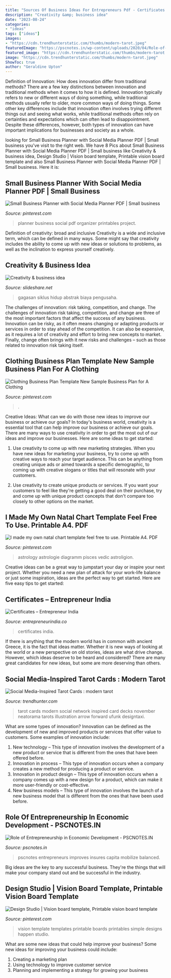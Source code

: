 ```yaml
---
title: "Sources Of Business Ideas For Entrepreneurs Pdf - Certificates – Entrepreneur India"
description: "Creativity &amp; business idea"
date: "2023-08-24"
categories:
- "ideas"
tags: ["ideas"]
images:
- "https://cdn.trendhunterstatic.com/thumbs/modern-tarot.jpeg"
featuredImage: "https://pscnotes.in/wp-content/uploads/2020/04/Role-of-Entrepreneurs.png"
featured_image: "https://cdn.trendhunterstatic.com/thumbs/modern-tarot.jpeg"
image: "https://cdn.trendhunterstatic.com/thumbs/modern-tarot.jpeg"
ShowToc: true
author: "Geraldine Upton"
---
```



Definition of Innovation: How does innovation differ from traditional methods?
There are a few key distinctions between innovation and traditional methods when it comes to how it is defined. Innovation typically refers to new or different ways of doing something, while traditional methods usually refer to older, more common ways of doing things. Some other key differences include that innovation often involves trying different things out and seeing what works, while traditional methods often rely on certainties and expectations which can often lead to disappointment. Despite these differences, however, both types of innovation can have important implications for businesses and society as a whole.

	

		
looking for Small Business Planner with Social Media Planner PDF | Small business you've visit to the right web. We have 8 Pics about Small Business Planner with Social Media Planner PDF | Small business like Creativity &amp; business idea, Design Studio | Vision board template, Printable vision board template and also Small Business Planner with Social Media Planner PDF | Small business. Here it is:
		
    
## Small Business Planner With Social Media Planner PDF | Small Business

<img loading=lazy src="https://i.pinimg.com/originals/b3/ea/ea/b3eaea58c7adc48b12f876310a7474a1.jpg" onerror="this.onerror=null;this.src='https://tse2.mm.bing.net/th?id=OIP.h2d9IKw8rI8d0wLRidLrNgHaLG&amp;pid=15.1';" alt="Small Business Planner with Social Media Planner PDF | Small business">

_Source: pinterest.com_

>planner business social pdf organizer printables project. 

	

Definition of creativity: broad and inclusive
Creativity is a wide and inclusive term, which can be defined in many ways. Some might say that creativity includes the ability to come up with new ideas or solutions to problems, as well as the inclination to express yourself creatively.

    
## Creativity &amp; Business Idea

<img loading=lazy src="https://image.slidesharecdn.com/creativitybusinessidea-110205140940-phpapp01/95/creativity-business-idea-6-728.jpg?cb=1296915973" onerror="this.onerror=null;this.src='https://tse3.mm.bing.net/th?id=OIP.ho5xDRPebN0MBKe3dObrgwHaFj&amp;pid=15.1';" alt="Creativity &amp; business idea">

_Source: slideshare.net_

>gagasan siklus hidup abstrak biaya pengusaha. 

	

The challenges of innovation: risk taking, competition, and change.
The challenges of innovation risk taking, competition, and change are three of the most important factors that affect the success of any business. Innovation can be risky, as it often means changing or adapting products or services in order to stay ahead of the competition. It can also be expensive, as it requires a lot of creativity and effort to bring new concepts to market. Finally, change often brings with it new risks and challenges – such as those related to innovation risk taking itself.

    
## Clothing Business Plan Template New Sample Business Plan For A Clothing

<img loading=lazy src="https://i.pinimg.com/736x/18/9b/d0/189bd091294aa9f46effce1aac0712a3.jpg" onerror="this.onerror=null;this.src='https://tse4.mm.bing.net/th?id=OIP._IPz7vdr4XxNWeUu1_Y0twHaJA&amp;pid=15.1';" alt="Clothing Business Plan Template New Sample Business Plan for A Clothing">

_Source: pinterest.com_

>. 

	

Creative Ideas: What can we do with those new ideas to improve our business or achieve our goals?
In today's business world, creativity is a essential tool that can help improve our business or achieve our goals. There are many ways to use creativity in order to get the most out of our ideas and improve our businesses. Here are some ideas to get started: 
1. Use creativity to come up with new marketing strategies. When you have new ideas for marketing your business, try to come up with creative ways to reach your target audience. This can be anything from creating unique ads or aimed towards a specific demographic, to coming up with creative slogans or titles that will resonate with your customers. 

2. Use creativity to create unique products or services. If you want your customers to feel like they're getting a good deal on their purchase, try and come up with unique product concepts that don't compare too closely to other options on the market.

    
## I Made My Own Natal Chart Template Feel Free To Use. Printable A4. PDF

<img loading=lazy src="https://i.pinimg.com/736x/32/9d/08/329d08a59a2567eb8879da82e5ee591d.jpg" onerror="this.onerror=null;this.src='https://tse1.mm.bing.net/th?id=OIP.8PvooKmX60wWYOCjkWrOhQHaKe&amp;pid=15.1';" alt="I made my own natal chart template feel free to use. Printable A4. PDF">

_Source: pinterest.com_

>astrology astrologie diagramm pisces vedic astroligion. 

	

Creative ideas can be a great way to jumpstart your day or inspire your next project. Whether you need a new plan of attack for your work-life balance or just some inspiration, ideas are the perfect way to get started. Here are five easy tips to get started: 

    
## Certificates – Entrepreneur India

<img loading=lazy src="https://www.entrepreneurindia.co/DeveloperImage/certificates/Certificates-570035-.jpg" onerror="this.onerror=null;this.src='https://tse1.mm.bing.net/th?id=OIP.wwgfpOw3cEBimMhrK4tc5wHaKq&amp;pid=15.1';" alt="Certificates – Entrepreneur India">

_Source: entrepreneurindia.co_

>certificates india. 

	

If there is anything that the modern world has in common with ancient Greece, it is the fact that ideas matter. Whether it is new ways of looking at the world or a new perspective on old stories, ideas are what drive change. However, which ideas deserve to be heard and considered? There are many great candidates for new ideas, but some are more deserving than others.

    
## Social Media-Inspired Tarot Cards : Modern Tarot

<img loading=lazy src="https://cdn.trendhunterstatic.com/thumbs/modern-tarot.jpeg" onerror="this.onerror=null;this.src='https://tse3.mm.bing.net/th?id=OIP.p_CCJyGeiWaDF6kdXTjH_QHaKX&amp;pid=15.1';" alt="Social Media-Inspired Tarot Cards : modern tarot">

_Source: trendhunter.com_

>tarot cards modern social network inspired card decks november neatorama tarots illustration arrow forward ufunk designtaxi. 

	

What are some types of innovation?
Innovation can be defined as the development of new and improved products or services that offer value to customers. Some examples of innovation include: 
1. New technology – This type of innovation involves the development of a new product or service that is different from the ones that have been offered before.
2. Innovation in process – This type of innovation occurs when a company creates a new method for producing a product or service.
3. Innovation in product design – This type of innovation occurs when a company comes up with a new design for a product, which can make it more user-friendly or cost-effective.
4. New business models – This type of innovation involves the launch of a new business model that is different from the ones that have been used before.

    
## Role Of Entrepreneurship In Economic Development - PSCNOTES.IN

<img loading=lazy src="https://pscnotes.in/wp-content/uploads/2020/04/Role-of-Entrepreneurs.png" onerror="this.onerror=null;this.src='https://tse4.mm.bing.net/th?id=OIP.7LL0wd8QE-lYRxM0dAwbuwHaEA&amp;pid=15.1';" alt="Role of Entrepreneurship in Economic Development - PSCNOTES.IN">

_Source: pscnotes.in_

>pscnotes entrepreneurs improves insures capita mobilize balanced. 

	

Big ideas are the key to any successful business. They're the things that will make your company stand out and be successful in the industry.

    
## Design Studio | Vision Board Template, Printable Vision Board Template

<img loading=lazy src="https://i.pinimg.com/736x/c6/df/1e/c6df1e01e3e9b44317dcbaea04783eb8--vision-board-template-life-coaching.jpg" onerror="this.onerror=null;this.src='https://tse2.mm.bing.net/th?id=OIP.oQf2Go4qdyU1uvpoAzn3jAHaFO&amp;pid=15.1';" alt="Design Studio | Vision board template, Printable vision board template">

_Source: pinterest.com_

>vision template templates printable boards printables simple designs happen studio. 

	

What are some new ideas that could help improve your business?
Some new ideas for improving your business could include: 
1. Creating a marketing plan 
2. Using technology to improve customer service 
3. Planning and implementing a strategy for growing your business 

